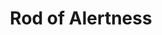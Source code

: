 ---
title: "Rod of Alertness"

item:
  aura: "Moderate abjuration, divination, enchantment, and evocation"
  casterLevel: "11th"
  prerequisites:
    feats: ["{% feat_link craft-rod %}"]
    spells: ["{% spell_link alarm %}", "{% spell_link detect-chaos %}", "{% spell_link detect-evil %}", "{% spell_link detect-good %}", "{% spell_link detect-law %}", "{% spell_link detect-magic %}", "{% spell_link discern-lies %}", "{% spell_link light %}", "{% spell_link see-invisibility %}", "{% spell_link prayer %}", "{% spell_link animate-objects %}"]
    special: []
  marketPrice: 85000
  description: |
    This rod is indistinguishable from a _+1 light mace_. It has eight flanges on its macelike head. The rod bestows a +1 insight bonus on initiative checks. If grasped firmly, the rod enables the holder to use {% spell_link detect-evil %}, {% spell_link detect-good %}, {% spell_link detect-chaos %}, {% spell_link detect-law %}, {% spell_link detect-magic %}, {% spell_link discern-lies %}, {% spell_link light %}, or {% spell_link see-invisibility %}. Each different use is a standard action.

    If the head of a _rod of alertness_ is planted in the ground, and the possessor wills it to alertness (a standard action), the rod senses any creature within 120 feet who intends to harm the possessor. At the same time, the rod creates the effect of a {% spell_link prayer %} spell upon all creatures friendly to the possessor in a 20-foot radius. Immediately thereafter, the rod sends forth a mental alert to these friendly creatures, warning them of possible danger from the unfriendly creature or creatures within the 120-foot radius. These effects last for 10 minutes, and the rod can perform this function once per day. Last, the rod can be used to simulate the casting of an {% spell_link animate-objects %} spell, utilizing any eleven (or fewer) Small objects located roughly around the perimeter of a 5-foot-radius circle centered on the rod when planted in the ground. Objects remain animated for 11 rounds. The rod can perform this function once per day.
---